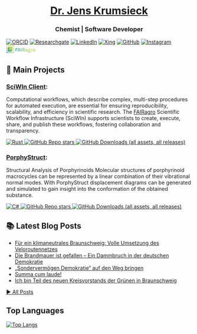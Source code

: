 <h1 align="center"><a href="https://jenskrumsieck.de">Dr. Jens Krumsieck</a></h1>
<h3 align="center">Chemist | Software Developer </h3>

[![ORCID](https://img.shields.io/badge/ORCID-a6ce39?logo=orcid&logoColor=white)](https://orcid.org/0000-0001-6242-5846)
[![Researchgate](https://img.shields.io/badge/Researchgate-00ccbb?logo=researchgate&logoColor=white)](https://www.researchgate.net/profile/Jens-Krumsieck)
[![LinkedIn](https://img.shields.io/badge/LinkedIn-0A66C2?logo=linkedin&logoColor=white)](https://www.linkedin.com/in/jenskrumsieck)
[![Xing](https://img.shields.io/badge/Xing-026466?logo=xing&logoColor=white)](https://www.xing.com/profile/Jens_Krumsieck)
[![GitHub](https://img.shields.io/badge/GitHub-333333?logo=github&logoColor=white)](https://github.com/JensKrumsieck)
[![Instagram](https://img.shields.io/badge/Instagram-DD2A7B?logo=instagram&logoColor=white)](https://www.instagram.com/jens.ation/)
<a href="https://fairagro.net"><img src="./assets/fairagro.png" height="22px" alt="FAIRagro Logo"/></a>

## 🚀 Main Projects

### [SciWIn Client](https://github.com/fairagro/m4.4_sciwin_client):
Computational workflows, which describe complex, multi-step procedures for automated execution, are essential for ensuring reproducibility, scalability, and efficiency in scientific research. The [FAIRagro](https://fairagro.net) Scientific Workflow Infrastructure (SciWIn) supports scientists to create, execute, share, and publish these workflows, fostering collaboration and transparency.

[![Rust](https://img.shields.io/badge/Rust-%23000000.svg?e&logo=rust&logoColor=white) ![GitHub Repo stars](https://img.shields.io/github/stars/fairagro/m4.4_sciwin_client) ![GitHub Downloads (all assets, all releases)](https://img.shields.io/github/downloads/fairagro/m4.4_sciwin_client/total)](https://github.com/fairagro/m4.4_sciwin_client)

### [PorphyStruct](https://github.com/JensKrumsieck/PorphyStruct):

Structural Analysis of Porphyrinoids Molecular structures of porphyrinoid macrocycles can be represented by a linear combination of their vibrational normal modes. With PorphyStruct displacement diagrams can be generated and simulated to gain insight into the conformation of the obtained substance.

[![C#](https://img.shields.io/badge/C%23-%238A2BE2.svg?e&logo=dotnet&logoColor=white) ![GitHub Repo stars](https://img.shields.io/github/stars/jenskrumsieck/porphystruct) ![GitHub Downloads (all assets, all releases)](https://img.shields.io/github/downloads/jenskrumsieck/porphystruct/total)](https://github.com/jenskrumsieck/porphystruct)

## 📚 Latest Blog Posts


- [Für ein klimaneutrales Braunschweig: Volle Umsetzung des Veloroutennetzes](https://jenskrumsieck.de/blog/velorouten-jetzt)
- [Die Brandmauer ist gefallen – Ein Dammbruch in der deutschen Demokratie](https://jenskrumsieck.de/blog/die-brandmauer-ist-gefallen)
- [„Sondervermögen Demokratie“ auf den Weg bringen](https://jenskrumsieck.de/blog/sondervermoegen-demokratie-auf-den-weg-bringen)
- [Summa cum laude!](https://jenskrumsieck.de/blog/summa-cum-laude)
- [Ich bin Teil des neuen Kreisvorstands der Grünen in Braunschweig](https://jenskrumsieck.de/blog/neuer-kreisvorstand-der-grunen-in-braunschweig)
  
[▶️ All Posts](https://jenskrumsieck.de/blog)

## Top Languages

[![Top Langs](https://github-readme-stats.vercel.app/api/top-langs/?username=jenskrumsieck&langs_count=20&layout=compact&card_width=450)](https://github.com/anuraghazra/github-readme-stats)